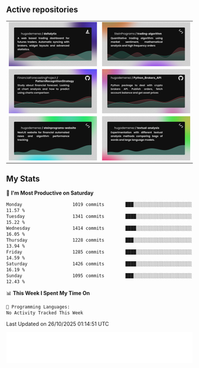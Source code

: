 ## Active repositories
|||
| ------------- | ------------- |
|[![Deltalytix](assets/deltalytix-preview.png)](https://github.com/hugodemenez/deltalytix)|[![Python Trading Algorithm](assets/base_python_architecture.png)](https://github.com/SteinPrograms/base-python-architecture)|
|[![Quantitative Prediction](assets/pattern_recognition_strategy.png)](https://github.com/FinancialForecastingProject/PatternRecognitionStrategy.git)|[![Broker SDK](assets/python_brokers_api.png)](https://github.com/hugodemenez/Python_Brokers_API)|
|[![NextJS Website](assets/steinprograms-website.png)](https://github.com/hugodemenez/steinprograms-website)|[![Textual](assets/textual-analysis.png)](https://github.com/hugodemenez/textual-analysis)|


## My Stats

<!--START_SECTION:waka-->
📅 **I'm Most Productive on Saturday** 

```text
Monday                   1019 commits        ███░░░░░░░░░░░░░░░░░░░░░░   11.57 % 
Tuesday                  1341 commits        ████░░░░░░░░░░░░░░░░░░░░░   15.22 % 
Wednesday                1414 commits        ████░░░░░░░░░░░░░░░░░░░░░   16.05 % 
Thursday                 1228 commits        ███░░░░░░░░░░░░░░░░░░░░░░   13.94 % 
Friday                   1285 commits        ████░░░░░░░░░░░░░░░░░░░░░   14.59 % 
Saturday                 1426 commits        ████░░░░░░░░░░░░░░░░░░░░░   16.19 % 
Sunday                   1095 commits        ███░░░░░░░░░░░░░░░░░░░░░░   12.43 % 
```


📊 **This Week I Spent My Time On** 

```text
💬 Programming Languages: 
No Activity Tracked This Week
```


 Last Updated on 26/10/2025 01:14:51 UTC
<!--END_SECTION:waka-->

![Coding metrics](metrics.plugin.wakatime.svg)

